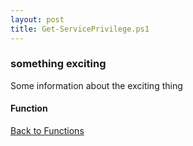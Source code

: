 ```yaml
---
layout: post
title: Get-ServicePrivilege.ps1
---
```


### something exciting

Some information about the exciting thing

#### Function

<script async src="https://gist-it.appspot.com/github.com/BanterBoy/scripts-blog/blob/master/PowerShell/functions/activeDirectory/Get-ServicePrivilege.ps1" crossorigin="anonymous"></script>

<a href="/menu/_pages/functions.html">Back to Functions</a>

